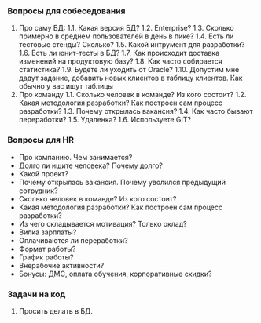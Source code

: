 ### Вопросы для собеседования
  1. Про саму БД: 
    1.1. Какая версия БД? 
    1.2. Enterprise?
    1.3. Сколько примерно в среднем пользователей в день в пике?
    1.4. Есть ли тестовые стенды? Сколько?
    1.5. Какой интрумент для разработки?
    1.6. Есть ли юнит-тесты в БД?
    1.7. Как происходит доставка изменений на продуктовую базу?
    1.8. Как часто собирается статистика?
	1.9. Будете ли уходить от Oracle? 
	1.10. Допустим мне дадут задание, добавить новых клиентов в таблицу клиентов. Как обычно у вас ищут таблицы 
  2. Про команду
    1.1. Сколько человек в команде? Из кого состоит?
	1.2. Какая методология разработки? Как построен сам процесс разработки? 
	1.3. Почему открылась вакансия? 
	1.4. Как часто бывают переработки?
	1.5. Удаленка? 
	1.6. Используете GIT? 

### Вопросы для HR
  - Про компанию. Чем занимается? 
  - Долго ли ищите человека? Почему долго?
  - Какой проект?
  - Почему открылась вакансия. Почему уволился предыдущий сотрудник?
  - Сколько человек в команде? Из кого состоит?
  - Какая методология разработки? Как построен сам процесс разработки? 
  - Из чего складывается мотивация? Только оклад?
  - Вилка зарплаты?
  - Оплачиваются ли переработки?
  - Формат работы? 
  - График работы?
  - Внерабочие активности?
  - Бонусы: ДМС, оплата обучения, корпоративные скидки?


### Задачи на код
  1. Просить делать в БД.